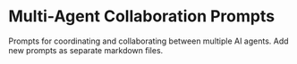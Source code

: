 # Multi-Agent Collaboration Prompts

Prompts for coordinating and collaborating between multiple AI agents. Add new prompts as separate markdown files.
